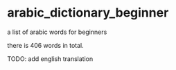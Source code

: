 # arabic_dictionary_beginner
a list of arabic words for beginners

there is 406 words in total. 

TODO:
add english translation
